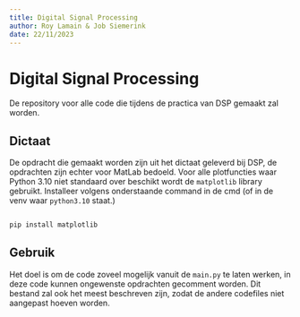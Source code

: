 ```yaml
---
title: Digital Signal Processing
author: Roy Lamain & Job Siemerink
date: 22/11/2023
---
```


# Digital Signal Processing

De repository voor alle code die tijdens de practica van DSP gemaakt zal worden.

## Dictaat

De opdracht die gemaakt worden zijn uit het dictaat geleverd bij DSP, de opdrachten zijn echter voor MatLab bedoeld. Voor alle plotfuncties waar Python 3.10 niet standaard over beschikt wordt de `matplotlib` library gebruikt. Installeer volgens onderstaande command in de cmd (of in de venv waar `python3.10` staat.)

```bash

pip install matplotlib

```


## Gebruik

Het doel is om de code zoveel mogelijk vanuit de `main.py` te laten werken, in deze code kunnen ongewenste opdrachten gecomment worden. Dit bestand zal ook het meest beschreven zijn, zodat de andere codefiles niet aangepast hoeven worden.
